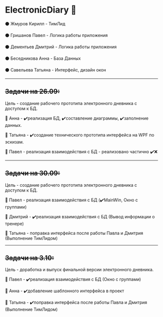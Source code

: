 # ElectronicDiary 📖

⚫ Жмуров Кирилл - ТимЛид

⚫ Гришанов Павел - Логика работы приложения

⚫ Дементьев Дмитрий - Логика работы приложения

⚫ Беседникова Анна - База Данных

⚫ Савельева Татьяна - Интерфейс, дизайн окон

------------------------------------------------------------------------

## ~~Задачи на 26.09:~~

Цель - создание рабочего прототипа электронного дневника с доступом к БД.

🔹 Анна - ✔️реализация БД, ✔️составление диаграммы, ✔️заполнение данных.

🔹 Татьяна - ✔️создание технического прототипа интерфейса на WPF по эскизам.

🔹 Павел - реализация взаимодействия с БД - реализовано частично ✔️❌

------------------------------------------------------------------------

## ~~Задачи на 30.09:~~

Цель - создание рабочего прототипа электронного дневника с доступом к БД.

🔹 Павел - реализация взаимодействия с БД (✔️MainWin, Окно с группами)

🔹 Дмитрий - ✔️реализация взаимодействия с БД (Вывод информации о тренере)

🔹 Татьяна - поправка интерфейса после работы Павла и Дмитрия (Выполнение ТимЛидом)

------------------------------------------------------------------------

## ~~Задачи на 3.10:~~

Цель - доработка и выпуск финальной версии электронного дневника.

🔹 Павел - ✔️реализация взаимодействия с БД (Окно с группами)

🔹 Анна - ✔️добавление шаблонного интерфейса в проект 

🔹 Татьяна - ✔️поправка интерфейса после работы Павла и Дмитрия (Выполнение ТимЛидом)
